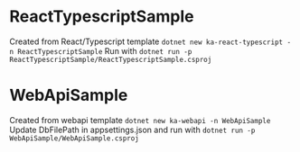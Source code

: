 # ReactTypescriptSample
Created from React/Typescript template `dotnet new ka-react-typescript -n ReactTypescriptSample`
Run with `dotnet run -p ReactTypescriptSample/ReactTypescriptSample.csproj`

# WebApiSample
Created from webapi template `dotnet new ka-webapi -n WebApiSample`
Update DbFilePath in appsettings.json and run with `dotnet run -p WebApiSample/WebApiSample.csproj`